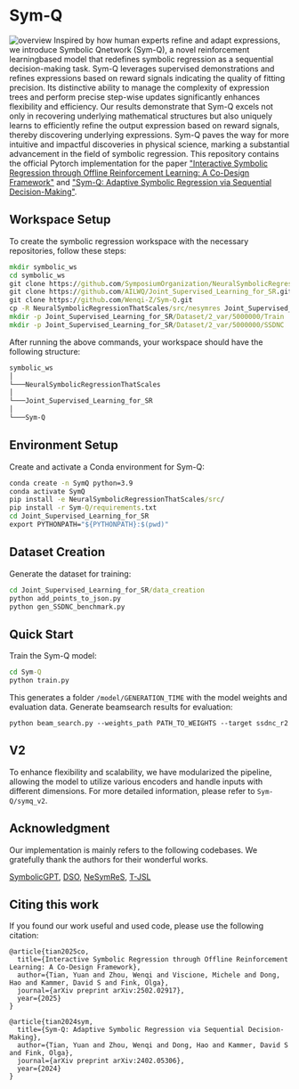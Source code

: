 # Sym-Q

![overview](Overview.png)
Inspired by how human experts refine and adapt expressions, we introduce Symbolic Qnetwork (Sym-Q), a novel reinforcement learningbased model that redefines symbolic regression as a sequential decision-making task. Sym-Q leverages supervised demonstrations and refines expressions based on reward signals indicating the quality of fitting precision. Its distinctive ability to manage the complexity of expression trees and perform precise step-wise updates significantly enhances flexibility and efficiency. Our results demonstrate that Sym-Q excels not only in recovering underlying mathematical structures but also uniquely learns to efficiently refine the output expression based on reward signals, thereby discovering underlying expressions. Sym-Q paves the way for more intuitive and impactful discoveries in physical science, marking a substantial advancement in the field of symbolic regression. This repository contains the official Pytorch implementation for the paper ["Interactive Symbolic Regression through Offline Reinforcement Learning: A Co-Design Framework"](https://arxiv.org/abs/2502.02917) and ["Sym-Q: Adaptive Symbolic Regression via Sequential Decision-Making"](https://arxiv.org/abs/2402.05306).

## Workspace Setup

To create the symbolic regression workspace with the necessary repositories, follow these steps:

```cmd
mkdir symbolic_ws
cd symbolic_ws
git clone https://github.com/SymposiumOrganization/NeuralSymbolicRegressionThatScales.git
git clone https://github.com/AILWQ/Joint_Supervised_Learning_for_SR.git
git clone https://github.com/Wenqi-Z/Sym-Q.git
cp -R NeuralSymbolicRegressionThatScales/src/nesymres Joint_Supervised_Learning_for_SR/src
mkdir -p Joint_Supervised_Learning_for_SR/Dataset/2_var/5000000/Train
mkdir -p Joint_Supervised_Learning_for_SR/Dataset/2_var/5000000/SSDNC
```

After running the above commands, your workspace should have the following structure:

```Diff
symbolic_ws
│
└───NeuralSymbolicRegressionThatScales
│
└───Joint_Supervised_Learning_for_SR
│ 
└───Sym-Q
```

## Environment Setup

Create and activate a Conda environment for Sym-Q:

```cmd
conda create -n SymQ python=3.9
conda activate SymQ
pip install -e NeuralSymbolicRegressionThatScales/src/
pip install -r Sym-Q/requirements.txt
cd Joint_Supervised_Learning_for_SR
export PYTHONPATH="${PYTHONPATH}:$(pwd)"
```

## Dataset Creation

Generate the dataset for training:

```cmd
cd Joint_Supervised_Learning_for_SR/data_creation
python add_points_to_json.py
python gen_SSDNC_benchmark.py
```

## Quick Start

Train the Sym-Q model:

```cmd
cd Sym-Q
python train.py
```

This generates a folder `/model/GENERATION_TIME` with the model weights and evaluation data. Generate beamsearch results for evaluation:

```
python beam_search.py --weights_path PATH_TO_WEIGHTS --target ssdnc_r2
```

## V2

To enhance flexibility and scalability, we have modularized the pipeline, allowing the model to utilize various encoders and handle inputs with different dimensions. For more detailed information, please refer to `Sym-Q/symq_v2`.

## Acknowledgment

Our implementation is mainly refers to the following codebases. We gratefully thank the authors for their wonderful works.

[SymbolicGPT](https://github.com/mojivalipour/symbolicgpt), [DSO](https://github.com/brendenpetersen/deep-symbolic-optimization), [NeSymReS](https://github.com/SymposiumOrganization/NeuralSymbolicRegressionThatScales), [T-JSL](https://github.com/AILWQ/Joint_Supervised_Learning_for_SR)

## Citing this work

If you found our work useful and used code, please use the following citation:
```
@article{tian2025co,
  title={Interactive Symbolic Regression through Offline Reinforcement Learning: A Co-Design Framework},
  author={Tian, Yuan and Zhou, Wenqi and Viscione, Michele and Dong, Hao and Kammer, David S and Fink, Olga},
  journal={arXiv preprint arXiv:2502.02917},
  year={2025}
}
```

```
@article{tian2024sym,
  title={Sym-Q: Adaptive Symbolic Regression via Sequential Decision-Making},
  author={Tian, Yuan and Zhou, Wenqi and Dong, Hao and Kammer, David S and Fink, Olga},
  journal={arXiv preprint arXiv:2402.05306},
  year={2024}
}
```
